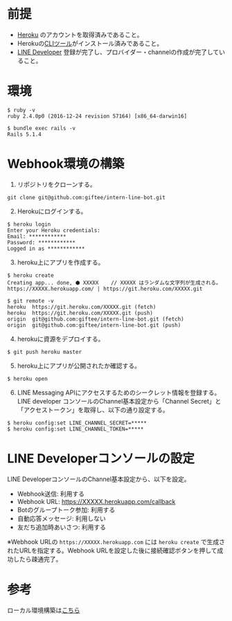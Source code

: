 # 前提
- [Heroku](https://jp.heroku.com/) のアカウントを取得済みであること。
- Herokuの[CLIツール](https://devcenter.heroku.com/articles/getting-started-with-ruby#set-up)がインストール済みであること。
- [LINE Developer](https://developers.line.me/ja/) 登録が完了し、プロバイダー・channelの作成が完了していること。

# 環境
```
$ ruby -v
ruby 2.4.0p0 (2016-12-24 revision 57164) [x86_64-darwin16]

$ bundle exec rails -v
Rails 5.1.4
```

# Webhook環境の構築
1. リポジトリをクローンする。
```
git clone git@github.com:giftee/intern-line-bot.git
```

2. Herokuにログインする。
```
$ heroku login
Enter your Heroku credentials:
Email: ************
Password: ************
Logged in as ************
```

3. heroku上にアプリを作成する。
```
$ heroku create
Creating app... done, ⬢ XXXXX    // XXXXX はランダムな文字列が生成される。
https://XXXXX.herokuapp.com/ | https://git.heroku.com/XXXXX.git

$ git remote -v
heroku	https://git.heroku.com/XXXXX.git (fetch)
heroku	https://git.heroku.com/XXXXX.git (push)
origin	git@github.com:giftee/intern-line-bot.git (fetch)
origin	git@github.com:giftee/intern-line-bot.git (push)
```

4. herokuに資源をデプロイする。
```
$ git push heroku master
```

5. heroku上にアプリが公開されたか確認する。
```
$ heroku open
```

6. LINE Messaging APIにアクセスするためのシークレット情報を登録する。
LINE developer コンソールのChannel基本設定から「Channel Secret」と「アクセストークン」を取得し、以下の通り設定する。
```
$ heroku config:set LINE_CHANNEL_SECRET=*****
$ heroku config:set LINE_CHANNEL_TOKEN=*****
```

# LINE Developerコンソールの設定
LINE DeveloperコンソールのChannel基本設定から、以下を設定。

- Webhook送信: 利用する
- Webhook URL: https://XXXXX.herokuapp.com/callback
- Botのグループトーク参加: 利用する
- 自動応答メッセージ: 利用しない
- 友だち追加時あいさつ: 利用する

※Webhook URLの `https://XXXXX.herokuapp.com` には `heroku create` で生成されたURLを指定する。Webhook URLを設定した後に接続確認ボタンを押して成功したら疎通完了。

# 参考
ローカル環境構築は[こちら](https://github.com/giftee/intern-line-bot/wiki/%E3%83%AD%E3%83%BC%E3%82%AB%E3%83%AB%E7%92%B0%E5%A2%83%E6%A7%8B%E7%AF%89)
